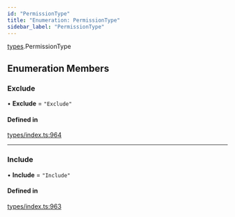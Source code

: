 ```yaml
---
id: "PermissionType"
title: "Enumeration: PermissionType"
sidebar_label: "PermissionType"
---
```


[types](../../../modules/Types/Types.md).PermissionType

## Enumeration Members

### Exclude

• **Exclude** = ``"Exclude"``

#### Defined in

[types/index.ts:964](https://github.com/PolymeshAssociation/polymesh-sdk/blob/372a67e5d/src/types/index.ts#L964)

___

### Include

• **Include** = ``"Include"``

#### Defined in

[types/index.ts:963](https://github.com/PolymeshAssociation/polymesh-sdk/blob/372a67e5d/src/types/index.ts#L963)
